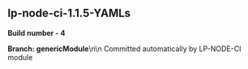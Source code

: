 ## lp-node-ci-1.1.5-YAMLs

**Build number - 4**

**Branch: genericModule**\n\n Committed automatically by LP-NODE-CI module